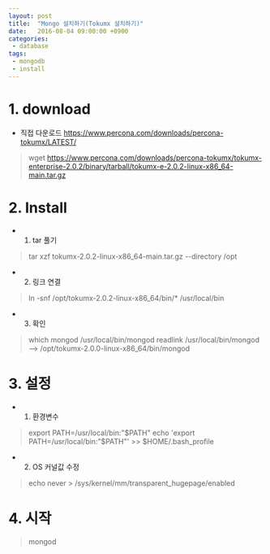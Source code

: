 ```yaml
---
layout: post
title:  "Mongo 설치하기(Tokumx 설치하기)"
date:   2016-08-04 09:00:00 +0900
categories:
 - database
tags: 
 - mongodb
 - install
---
```


# 1. download
- 직접 다운로드 https://www.percona.com/downloads/percona-tokumx/LATEST/
 
> wget https://www.percona.com/downloads/percona-tokumx/tokumx-enterprise-2.0.2/binary/tarball/tokumx-e-2.0.2-linux-x86_64-main.tar.gz

# 2. Install
- 1) tar 풀기

> tar xzf tokumx-2.0.2-linux-x86_64-main.tar.gz --directory /opt

- 2) 링크 연결

> ln -snf /opt/tokumx-2.0.2-linux-x86_64/bin/* /usr/local/bin

- 3) 확인

> which mongod
> /usr/local/bin/mongod
> readlink /usr/local/bin/mongod
> --> /opt/tokumx-2.0.0-linux-x86_64/bin/mongod

# 3. 설정
- 1) 환경변수

> export PATH=/usr/local/bin:"$PATH"
> echo 'export PATH=/usr/local/bin:"$PATH"' >> $HOME/.bash_profile
 
- 2) OS 커널값 수정

> echo never > /sys/kernel/mm/transparent_hugepage/enabled

# 4. 시작

> mongod
